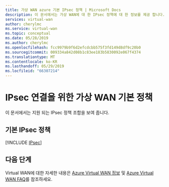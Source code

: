 ```yaml
---
title: 가상 WAN azure 기본 IPsec 정책 | Microsoft Docs
description: 이 문서에서는 가상 WAN에 대 한 IPsec 정책에 대 한 정보를 제공 합니다.
services: virtual-wan
author: cherylmc
ms.service: virtual-wan
ms.topic: conceptual
ms.date: 05/28/2019
ms.author: cherylmc
ms.openlocfilehash: fcc9979b9f6d2efcdcbb575f3fd149d8df9c20b0
ms.sourcegitcommit: 009334a842d08b1c83ee183b5830092e067f4374
ms.translationtype: MT
ms.contentlocale: ko-KR
ms.lasthandoff: 05/29/2019
ms.locfileid: "66307214"
---
```

# <a name="virtual-wan-default-policies-for-ipsec-connectivity"></a>IPsec 연결을 위한 가상 WAN 기본 정책

이 문서에서는 지원 되는 IPsec 정책 조합을 보여 줍니다.

## <a name="default-ipsec-policies"></a>기본 IPsec 정책

[!INCLUDE [IPsec](../../includes/virtual-wan-ipsec-include.md)]

## <a name="next-steps"></a>다음 단계

Virtual WAN에 대한 자세한 내용은 [Azure Virtual WAN 정보](virtual-wan-about.md) 및 [Azure Virtual WAN FAQ](virtual-wan-faq.md)를 참조하세요.
